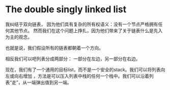 # The double singly linked list 

我纠结于双向链表， 因为他们具有复杂的所有权语义：没有一个节点严格拥有任何其他节点。
然而我们在这个问题上挣扎，因为他们带来了关于链表什么是先入为主的观念。

也就是说，我们假设所有的链表都朝着一个方向。

相反我们可以吧列表分成两部分： 一部分在左边，另一部分在右边。

现在，我们有了一个通用的目标list，而不是一个安全的stack。我们可以将列表向左或向右增加
，方法是可以压入列表中栈的任何一个栈中。我们可以沿着列表“走”，从一端弹出值到另一端。

